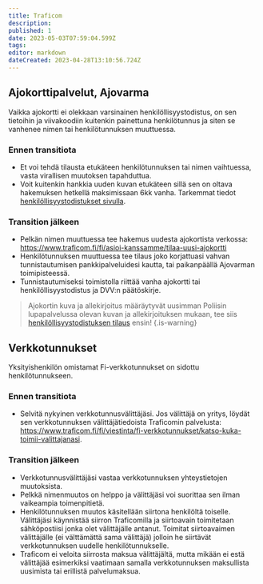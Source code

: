 ```yaml
---
title: Traficom
description: 
published: 1
date: 2023-05-03T07:59:04.599Z
tags: 
editor: markdown
dateCreated: 2023-04-28T13:10:56.724Z
---
```


## Ajokorttipalvelut, Ajovarma
Vaikka ajokortti ei olekkaan varsinainen henkilöllisyystodistus, on sen tietoihin ja viivakoodiin kuitenkin painettuna henkilötunnus ja siten se vanhenee nimen tai henkilötunnuksen muuttuessa.

### Ennen transitiota
- Et voi tehdä tilausta etukäteen henkilötunnuksen tai nimen vaihtuessa, vasta virallisen muutoksen tapahduttua.
- Voit kuitenkin hankkia uuden kuvan etukäteen sillä sen on oltava hakemuksen hetkellä maksimissaan 6kk vanha. Tarkemmat tiedot [henkilöllisyystodistukset sivulla](/byrokratia/poliisi/henkkarit).

### Transition jälkeen
- Pelkän nimen muuttuessa tee hakemus uudesta ajokortista verkossa: https://www.traficom.fi/fi/asioi-kanssamme/tilaa-uusi-ajokortti
- Henkilötunnuksen muuttuessa tee tilaus joko korjattuasi vahvan tunnistautumisen pankkipalveluidesi kautta, tai paikanpäällä Ajovarman toimipisteessä.
- Tunnistautumiseksi toimistolla riittää vanha ajokortti tai henkilöllisyystodistus ja DVV:n päätöskirje.

> Ajokortin kuva ja allekirjoitus määräytyvät uusimman Poliisin lupapalvelussa olevan kuvan ja allekirjoituksen mukaan, tee siis [henkilöllisyystodistuksen tilaus](/byrokratia/poliisi/henkkarit) ensin!
{.is-warning}

## Verkkotunnukset
Yksityishenkilön omistamat Fi-verkkotunnukset on sidottu henkilötunnukseen.

### Ennen transitiota
- Selvitä nykyinen verkkotunnusvälittäjäsi. Jos välittäjä on yritys, löydät sen verkkotunnuksen välittäjätiedoista Traficomin palvelusta: https://www.traficom.fi/fi/viestinta/fi-verkkotunnukset/katso-kuka-toimii-valittajanasi.

### Transition jälkeen
- Verkkotunnusvälittäjäsi vastaa verkkotunnuksen yhteystietojen muutoksista.
- Pelkkä nimenmuutos on helppo ja välittäjäsi voi suorittaa sen ilman vaikeampia toimenpitietä.
- Henkilötunnuksen muutos käsitellään siirtona henkilöltä toiselle. Välittäjäsi käynnistää siirron Traficomilla ja siirtoavain toimitetaan sähköpostiisi jonka olet välittäjälle antanut. Toimitat siirtoavaimen välittäjälle (ei välttämättä sama välittäjä) jolloin he siirtävät verkkotunnuksen uudelle henkilötunnukselle.
- Traficom ei veloita siirrosta maksua välittäjältä, mutta mikään ei estä välittäjää esimerkiksi vaatimaan samalla verkkotunnuksen maksullista uusimista tai erillistä palvelumaksua.